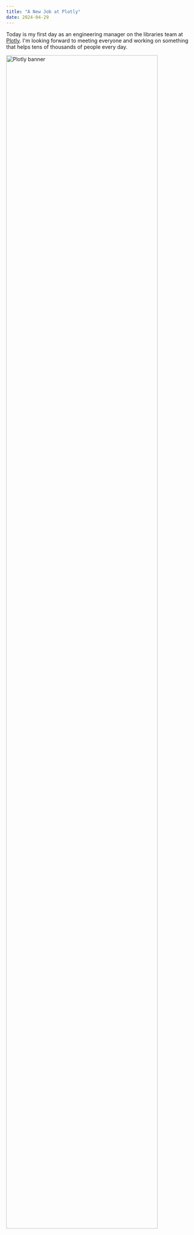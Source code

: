 ```yaml
---
title: "A New Job at Plotly"
date: 2024-04-29
---
```


Today is my first day as an engineering manager on the libraries team at [Plotly][plotly].
I'm looking forward to meeting everyone
and working on something that helps tens of thousands of people every day.

<img class="centered" src="@root/files/2024/plotly-banner.jpg" alt="Plotly banner" width="90%">

[plotly]: https://plotly.com/
